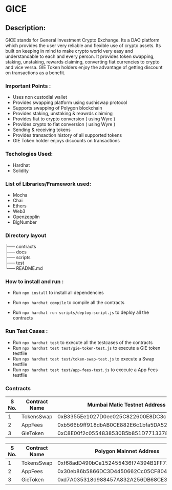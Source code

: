 # GICE

## Description:
 
GICE stands for General Investment Crypto Exchange. Its a DAO platform which provides the user very reliable and flexible use of crypto assets. Its built on keeping in mind to make crypto world very easy and understandable to each and every person. It provides token swapping, staking, unstaking, rewards claiming, converting fiat currencies to crypto and vice versa. GIE Token holders enjoy the advantage of getting discount on transactions as a benefit.

### Important Points :

- Uses non custodial wallet
- Provides swapping platform using sushiswap protocol
- Supports swapping of Polygon blockchain
- Provides staking, unstaking & reawrds claiming
- Provides fiat to crypto conversion ( using Wyre )
- Provides crypto to fiat conversion ( using Wyre )
- Sending & receiving tokens
- Provides transaction history of all supported tokens
- GIE Token holder enjoys discounts on transactions 

### Techologies Used:

- Hardhat
- Solidity

### List of Libraries/Framework used:

- Mocha
- Chai
- Ethers
- Web3
- Openzepplin
- BigNumber

### Directory layout
       
├── contracts                    
├── docs                    
├── scripts                   
├── test             
└── README.md

### How to install and run :

- Run `npm install` to install all dependencies

- Run `npx hardhat compile` to compile all the contracts

- Run `npx hardhat run scripts/deploy-script.js` to deploy all the contracts

### Run Test Cases :

- Run `npx hardhat test` to execute all the testcases of the contracts
- Run `npx hardhat test test/gie-token-test.js` to execute a GIE token testfile
- Run `npx hardhat test test/token-swap-test.js` to execute a Swap testfile
- Run `npx hardhat test test/app-fees-test.js` to execute a App Fees testfile

### Contracts

| S No. |    Contract Name       |            Mumbai Matic Testnet Address            |
|-------|------------------------|----------------------------------------------------|
|   1   |      TokensSwap        |     0xB3355Ee1027D0ee025C822600E8DC3cDd50c5Ed4     |
|   2   |        AppFees         |     0xb566b9ff918dbAB0CE882E6c1bfa5DA52ec9fc1a     |
|   3   |       GieToken         |     0xC8E00f2c0554838530B5b851D7713378Ff249297     |


| S No. |    Contract Name       |             Polygon Mainnet Address                |
|-------|------------------------|----------------------------------------------------|
|   1   |      TokensSwap        |     0xf68adD490bCa152455436f74394B1FF72BDFb822     |
|   2   |        AppFees         |     0x30eb86b5866DC3D4450662Cc05CF804D95F2F3a0     |
|   3   |       GieToken         |     0xd7A035318d988457A832A256DB68CE3288422bbA     |
